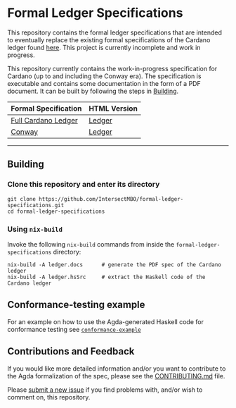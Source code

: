# Formal Ledger Specifications

This repository contains the formal ledger specifications that are intended to eventually replace the existing formal specifications of the Cardano ledger found [here](https://github.com/IntersectMBO/cardano-ledger). This project is currently incomplete and work in progress.

This repository currently contains the work-in-progress specification for Cardano (up to and including the Conway era). The specification is executable and contains some documentation in the form of a PDF document. It can be built by following the steps in [Building](#building).

| Formal Specification | HTML Version |
| -------------------- | ------------ |
| [Full Cardano Ledger](https://IntersectMBO.github.io/formal-ledger-specifications/cardano-ledger.pdf) | [Ledger](https://IntersectMBO.github.io/formal-ledger-specifications/html/index.html) |
| [Conway](https://IntersectMBO.github.io/formal-ledger-specifications/conway-ledger.pdf) | [Ledger](https://IntersectMBO.github.io/formal-ledger-specifications/html/index.html) |

---

## Building

### Clone this repository and enter its directory

```
git clone https://github.com/IntersectMBO/formal-ledger-specifications.git
cd formal-ledger-specifications
```

### Using `nix-build`

Invoke the following `nix-build` commands from inside the
`formal-ledger-specifications` directory:

```
nix-build -A ledger.docs      # generate the PDF spec of the Cardano ledger
nix-build -A ledger.hsSrc     # extract the Haskell code of the Cardano ledger
```

## Conformance-testing example

For an example on how to use the Agda-generated Haskell code for conformance
testing see [`conformance-example`](conformance-example)

## Contributions and Feedback

If you would like more detailed information and/or you want to contribute to the Agda formalization of the spec, please see the [CONTRIBUTING.md](CONTRIBUTING.md) file.

Please [submit a new issue][] if you find problems with, and/or wish to comment on, this repository.

[submit a new issue]: https://github.com/IntersectMBO/formal-ledger-specifications/issues/new/choose
